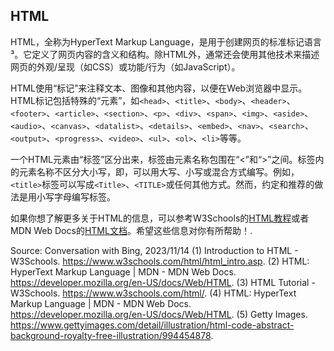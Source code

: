 ## HTML

HTML，全称为HyperText Markup Language，是用于创建网页的标准标记语言³。它定义了网页内容的含义和结构。除HTML外，通常还会使用其他技术来描述网页的外观/呈现（如CSS）或功能/行为（如JavaScript）。

HTML使用“标记”来注释文本、图像和其他内容，以便在Web浏览器中显示。HTML标记包括特殊的“元素”，如`<head>`、`<title>`、`<body>`、`<header>`、`<footer>`、`<article>`、`<section>`、`<p>`、`<div>`、`<span>`、`<img>`、`<aside>`、`<audio>`、`<canvas>`、`<datalist>`、`<details>`、`<embed>`、`<nav>`、`<search>`、`<output>`、`<progress>`、`<video>`、`<ul>`、`<ol>`、`<li>`等等。

一个HTML元素由“标签”区分出来，标签由元素名称包围在“<”和“>”之间。标签内的元素名称不区分大小写，即，可以用大写、小写或混合方式编写。例如，`<title>`标签可以写成`<Title>`、`<TITLE>`或任何其他方式。然而，约定和推荐的做法是用小写字母编写标签。

如果你想了解更多关于HTML的信息，可以参考W3Schools的[HTML教程](^1^)或者MDN Web Docs的[HTML文档](^2^)。希望这些信息对你有所帮助！.

Source: Conversation with Bing, 2023/11/14
(1) Introduction to HTML - W3Schools. https://www.w3schools.com/html/html_intro.asp.
(2) HTML: HyperText Markup Language | MDN - MDN Web Docs. https://developer.mozilla.org/en-US/docs/Web/HTML.
(3) HTML Tutorial - W3Schools. https://www.w3schools.com/html/.
(4) HTML: HyperText Markup Language | MDN - MDN Web Docs. https://developer.mozilla.org/en-US/docs/Web/HTML.
(5) Getty Images. https://www.gettyimages.com/detail/illustration/html-code-abstract-background-royalty-free-illustration/994454878.